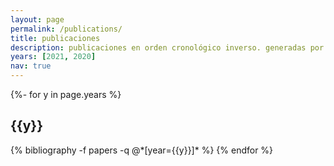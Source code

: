 ```yaml
---
layout: page
permalink: /publications/
title: publicaciones
description: publicaciones en orden cronológico inverso. generadas por jekyll-scholar.
years: [2021, 2020]
nav: true
---
```

<!-- _pages/publications.md -->
<div class="publications">

{%- for y in page.years %}
  <h2 class="year">{{y}}</h2>
  {% bibliography -f papers -q @*[year={{y}}]* %}
{% endfor %}

</div>
